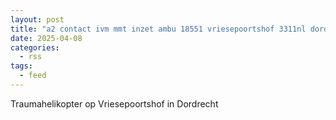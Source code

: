```yaml
---
layout: post
title: "a2 contact ivm mmt inzet ambu 18551 vriesepoortshof 3311nl dordrecht dordrt bon 52369"
date: 2025-04-08
categories: 
  - rss
tags: 
  - feed
---
```


Traumahelikopter op Vriesepoortshof in Dordrecht
